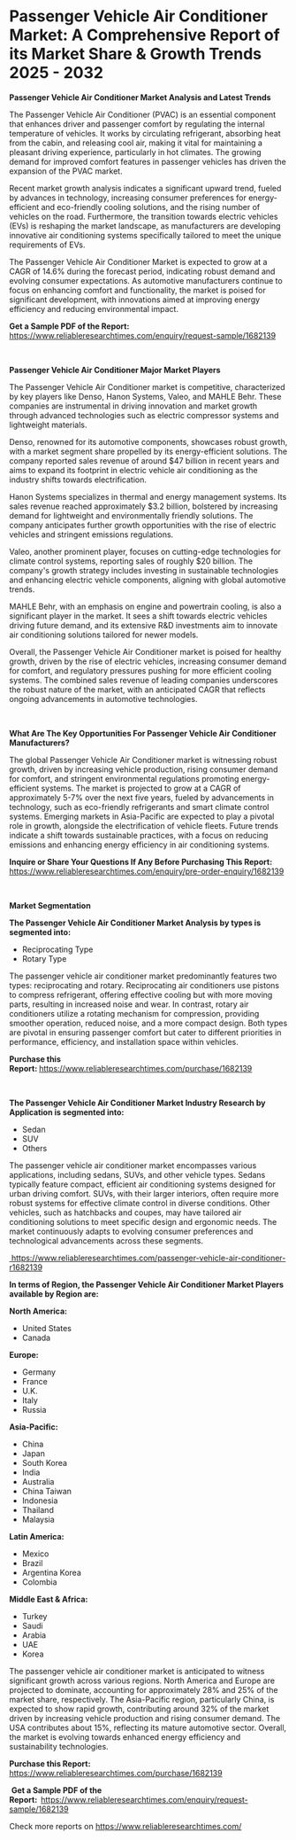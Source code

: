 <p><h1>Passenger Vehicle Air Conditioner Market: A Comprehensive Report of its Market Share & Growth Trends 2025 - 2032</h1></p><p><strong>Passenger Vehicle Air Conditioner Market Analysis and Latest Trends</strong></p>
<p><p>The Passenger Vehicle Air Conditioner (PVAC) is an essential component that enhances driver and passenger comfort by regulating the internal temperature of vehicles. It works by circulating refrigerant, absorbing heat from the cabin, and releasing cool air, making it vital for maintaining a pleasant driving experience, particularly in hot climates. The growing demand for improved comfort features in passenger vehicles has driven the expansion of the PVAC market. </p><p>Recent market growth analysis indicates a significant upward trend, fueled by advances in technology, increasing consumer preferences for energy-efficient and eco-friendly cooling solutions, and the rising number of vehicles on the road. Furthermore, the transition towards electric vehicles (EVs) is reshaping the market landscape, as manufacturers are developing innovative air conditioning systems specifically tailored to meet the unique requirements of EVs. </p><p>The Passenger Vehicle Air Conditioner Market is expected to grow at a CAGR of 14.6% during the forecast period, indicating robust demand and evolving consumer expectations. As automotive manufacturers continue to focus on enhancing comfort and functionality, the market is poised for significant development, with innovations aimed at improving energy efficiency and reducing environmental impact.</p></p>
<p><strong>Get a Sample PDF of the Report:&nbsp;</strong> <a href="https://www.reliableresearchtimes.com/enquiry/request-sample/1682139?utm_campaign=2237&utm_medium=2&utm_source=Github&utm_content=ia&utm_term=24032025&utm_id=passenger-vehicle-air-conditioner">https://www.reliableresearchtimes.com/enquiry/request-sample/1682139</a></p>
<p>&nbsp;</p>
<p><strong>Passenger Vehicle Air Conditioner Major Market Players</strong></p>
<p><p>The Passenger Vehicle Air Conditioner market is competitive, characterized by key players like Denso, Hanon Systems, Valeo, and MAHLE Behr. These companies are instrumental in driving innovation and market growth through advanced technologies such as electric compressor systems and lightweight materials.</p><p>Denso, renowned for its automotive components, showcases robust growth, with a market segment share propelled by its energy-efficient solutions. The company reported sales revenue of around $47 billion in recent years and aims to expand its footprint in electric vehicle air conditioning as the industry shifts towards electrification.</p><p>Hanon Systems specializes in thermal and energy management systems. Its sales revenue reached approximately $3.2 billion, bolstered by increasing demand for lightweight and environmentally friendly solutions. The company anticipates further growth opportunities with the rise of electric vehicles and stringent emissions regulations.</p><p>Valeo, another prominent player, focuses on cutting-edge technologies for climate control systems, reporting sales of roughly $20 billion. The company's growth strategy includes investing in sustainable technologies and enhancing electric vehicle components, aligning with global automotive trends.</p><p>MAHLE Behr, with an emphasis on engine and powertrain cooling, is also a significant player in the market. It sees a shift towards electric vehicles driving future demand, and its extensive R&D investments aim to innovate air conditioning solutions tailored for newer models.</p><p>Overall, the Passenger Vehicle Air Conditioner market is poised for healthy growth, driven by the rise of electric vehicles, increasing consumer demand for comfort, and regulatory pressures pushing for more efficient cooling systems. The combined sales revenue of leading companies underscores the robust nature of the market, with an anticipated CAGR that reflects ongoing advancements in automotive technologies.</p></p>
<p>&nbsp;</p>
<p><strong>What Are The Key Opportunities For Passenger Vehicle Air Conditioner Manufacturers?</strong></p>
<p><p>The global Passenger Vehicle Air Conditioner market is witnessing robust growth, driven by increasing vehicle production, rising consumer demand for comfort, and stringent environmental regulations promoting energy-efficient systems. The market is projected to grow at a CAGR of approximately 5-7% over the next five years, fueled by advancements in technology, such as eco-friendly refrigerants and smart climate control systems. Emerging markets in Asia-Pacific are expected to play a pivotal role in growth, alongside the electrification of vehicle fleets. Future trends indicate a shift towards sustainable practices, with a focus on reducing emissions and enhancing energy efficiency in air conditioning systems.</p></p>
<p><strong>Inquire or Share Your Questions If Any Before Purchasing This Report:</strong> <a href="https://www.reliableresearchtimes.com/enquiry/pre-order-enquiry/1682139?utm_campaign=2237&utm_medium=2&utm_source=Github&utm_content=ia&utm_term=24032025&utm_id=passenger-vehicle-air-conditioner">https://www.reliableresearchtimes.com/enquiry/pre-order-enquiry/1682139</a></p>
<p>&nbsp;</p>
<p><strong>Market Segmentation</strong></p>
<p><strong>The Passenger Vehicle Air Conditioner Market Analysis by types is segmented into:</strong></p>
<p><ul><li>Reciprocating Type</li><li>Rotary Type</li></ul></p>
<p><p>The passenger vehicle air conditioner market predominantly features two types: reciprocating and rotary. Reciprocating air conditioners use pistons to compress refrigerant, offering effective cooling but with more moving parts, resulting in increased noise and wear. In contrast, rotary air conditioners utilize a rotating mechanism for compression, providing smoother operation, reduced noise, and a more compact design. Both types are pivotal in ensuring passenger comfort but cater to different priorities in performance, efficiency, and installation space within vehicles.</p></p>
<p><strong>Purchase this Report:&nbsp;</strong><a href="https://www.reliableresearchtimes.com/purchase/1682139?utm_campaign=2237&utm_medium=2&utm_source=Github&utm_content=ia&utm_term=24032025&utm_id=passenger-vehicle-air-conditioner">https://www.reliableresearchtimes.com/purchase/1682139</a></p>
<p>&nbsp;</p>
<p><strong>The Passenger Vehicle Air Conditioner Market Industry Research by Application is segmented into:</strong></p>
<p><ul><li>Sedan</li><li>SUV</li><li>Others</li></ul></p>
<p><p>The passenger vehicle air conditioner market encompasses various applications, including sedans, SUVs, and other vehicle types. Sedans typically feature compact, efficient air conditioning systems designed for urban driving comfort. SUVs, with their larger interiors, often require more robust systems for effective climate control in diverse conditions. Other vehicles, such as hatchbacks and coupes, may have tailored air conditioning solutions to meet specific design and ergonomic needs. The market continuously adapts to evolving consumer preferences and technological advancements across these segments.</p></p>
<p><a href="https://www.reliableresearchtimes.com/passenger-vehicle-air-conditioner-r1682139?utm_campaign=2237&utm_medium=2&utm_source=Github&utm_content=ia&utm_term=24032025&utm_id=passenger-vehicle-air-conditioner">&nbsp;https://www.reliableresearchtimes.com/passenger-vehicle-air-conditioner-r1682139</a></p>
<p><strong>In terms of Region, the Passenger Vehicle Air Conditioner Market Players available by Region are:</strong></p>
<p>
    <p> <strong> North America: </strong>
        <ul>
            <li>United States</li>
            <li>Canada</li>
        </ul>
        </p> 
    <p> <strong> Europe: </strong>
        <ul>
            <li>Germany</li>
            <li>France</li>
            <li>U.K.</li>
            <li>Italy</li>
            <li>Russia</li>
        </ul>
        </p> 
    <p> <strong> Asia-Pacific: </strong>
        <ul>
            <li>China</li>
            <li>Japan</li>
            <li>South Korea</li>
            <li>India</li>
            <li>Australia</li>
            <li>China Taiwan</li>
            <li>Indonesia</li>
            <li>Thailand</li>
            <li>Malaysia</li>
        </ul>
        </p> 
    <p> <strong> Latin America: </strong>
        <ul>
            <li>Mexico</li>
            <li>Brazil</li>
            <li>Argentina Korea</li>
            <li>Colombia</li>
        </ul>
        </p> 
    <p> <strong> Middle East & Africa: </strong>
        <ul>
            <li>Turkey</li>
            <li>Saudi</li>
            <li>Arabia</li>
            <li>UAE</li>
            <li>Korea</li>
        </ul>
    </p>
    </p>
<p><p>The passenger vehicle air conditioner market is anticipated to witness significant growth across various regions. North America and Europe are projected to dominate, accounting for approximately 28% and 25% of the market share, respectively. The Asia-Pacific region, particularly China, is expected to show rapid growth, contributing around 32% of the market driven by increasing vehicle production and rising consumer demand. The USA contributes about 15%, reflecting its mature automotive sector. Overall, the market is evolving towards enhanced energy efficiency and sustainability technologies.</p></p>
<p><strong>Purchase this Report: </strong><a href="https://www.reliableresearchtimes.com/purchase/1682139?utm_campaign=2237&utm_medium=2&utm_source=Github&utm_content=ia&utm_term=24032025&utm_id=passenger-vehicle-air-conditioner">https://www.reliableresearchtimes.com/purchase/1682139</a></p>
<p>&nbsp;<strong>Get a Sample PDF of the Report:&nbsp;&nbsp;</strong><a href="https://www.reliableresearchtimes.com/enquiry/request-sample/1682139?utm_campaign=2237&utm_medium=2&utm_source=Github&utm_content=ia&utm_term=24032025&utm_id=passenger-vehicle-air-conditioner">https://www.reliableresearchtimes.com/enquiry/request-sample/1682139</a></p>
<p><strong></strong></p>
<p>Check more reports on <a href="https://www.reliableresearchtimes.com/?utm_campaign=2237&utm_medium=2&utm_source=Github&utm_content=ia&utm_term=24032025&utm_id=passenger-vehicle-air-conditioner">https://www.reliableresearchtimes.com/</a></p>